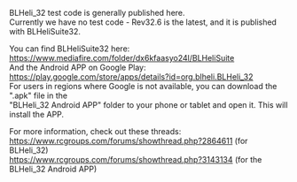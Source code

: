 BLHeli_32 test code is generally published here.  
Currently we have no test code - Rev32.6 is the latest, and it is published with BLHeliSuite32.  

You can find BLHeliSuite32 here:  
https://www.mediafire.com/folder/dx6kfaasyo24l/BLHeliSuite  
And the Android APP on Google Play:  
https://play.google.com/store/apps/details?id=org.blheli.BLHeli_32  
For users in regions where Google is not available, you can download the ".apk" file in the  
"BLHeli_32 Android APP" folder to your phone or tablet and open it. This will install the APP.  

For more information, check out these threads:  
https://www.rcgroups.com/forums/showthread.php?2864611 (for BLHeli_32)  
https://www.rcgroups.com/forums/showthread.php?3143134 (for the BLHeli_32 Android APP)  
